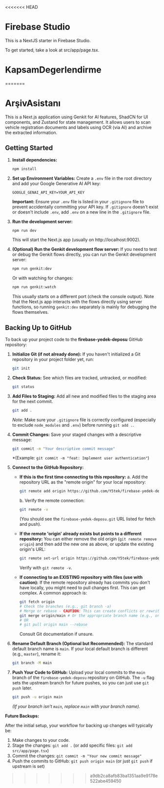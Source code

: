 <<<<<<< HEAD
# Firebase Studio

This is a NextJS starter in Firebase Studio.

To get started, take a look at src/app/page.tsx.
# KapsamDegerlendirme
=======
# ArşivAsistanı

This is a Next.js application using Genkit for AI features, ShadCN for UI components, and Zustand for state management. It allows users to scan vehicle registration documents and labels using OCR (via AI) and archive the extracted information.

## Getting Started

1.  **Install dependencies:**
    ```bash
    npm install
    ```

2.  **Set up Environment Variables:**
    Create a `.env` file in the root directory and add your Google Generative AI API key:
    ```env
    GOOGLE_GENAI_API_KEY=YOUR_API_KEY
    ```
    **Important:** Ensure your `.env` file is listed in your `.gitignore` file to prevent accidentally committing your API key. If `.gitignore` doesn't exist or doesn't include `.env`, add `.env` on a new line in the `.gitignore` file.

3.  **Run the development server:**
    ```bash
    npm run dev
    ```
    This will start the Next.js app (usually on http://localhost:9002).

4.  **(Optional) Run the Genkit development flow server:**
    If you need to test or debug the Genkit flows directly, you can run the Genkit development server:
    ```bash
    npm run genkit:dev
    ```
    Or with watching for changes:
    ```bash
    npm run genkit:watch
    ```
    This usually starts on a different port (check the console output). Note that the Next.js app interacts with the flows directly using server functions, so running `genkit:dev` separately is mainly for debugging the flows themselves.

## Backing Up to GitHub

To back up your project code to the **firebase-yedek-deposu** GitHub repository:

1.  **Initialize Git (if not already done):**
    If you haven't initialized a Git repository in your project folder yet, run:
    ```bash
    git init
    ```

2.  **Check Status:**
    See which files are tracked, untracked, or modified:
    ```bash
    git status
    ```

3.  **Add Files to Staging:**
    Add all new and modified files to the staging area for the next commit.
    ```bash
    git add .
    ```
    *Note:* Make sure your `.gitignore` file is correctly configured (especially to exclude `node_modules` and `.env`) before running `git add .`.

4.  **Commit Changes:**
    Save your staged changes with a descriptive message:
    ```bash
    git commit -m "Your descriptive commit message"
    ```
    *(Example: `git commit -m "feat: Implement user authentication"`)

5.  **Connect to the GitHub Repository:**

    *   **If this is the first time connecting to this repository:**
        a. Add the repository URL as the "remote origin" for your local repository:
           ```bash
           git remote add origin https://github.com/Y5tek/firebase-yedek-deposu.git
           ```
        b. Verify the remote connection:
           ```bash
           git remote -v
           ```
        (You should see the `firebase-yedek-deposu.git` URL listed for fetch and push).

    *   **If the remote 'origin' already exists but points to a different repository:**
        You can either remove the old origin (`git remote remove origin`) and then add the new one as above, or update the existing origin's URL:
        ```bash
        git remote set-url origin https://github.com/Y5tek/firebase-yedek-deposu.git
        ```
        Verify with `git remote -v`.

    *   **If connecting to an EXISTING repository with files (use with caution):**
        If the remote repository already has commits you don't have locally, you might need to pull changes first. This can get complex. A common approach is:
        ```bash
        git fetch origin
        # Check the branches (e.g., git branch -a)
        # Merge or rebase - CAUTION: This can create conflicts or rewrite history.
        git merge origin/main # Or the appropriate branch name (e.g., origin/master)
        # OR
        # git pull origin main --rebase
        ```
        Consult Git documentation if unsure.

6.  **Rename Default Branch (Optional but Recommended):**
    The standard default branch name is `main`. If your local default branch is different (e.g., `master`), rename it:
    ```bash
    git branch -M main
    ```

7.  **Push Your Code to GitHub:**
    Upload your local commits to the `main` branch of the `firebase-yedek-deposu` repository on GitHub. The `-u` flag sets the upstream branch for future pushes, so you can just use `git push` later.
    ```bash
    git push -u origin main
    ```
    *(If your branch isn't `main`, replace `main` with your branch name).*

**Future Backups:**

After the initial setup, your workflow for backing up changes will typically be:

1.  Make changes to your code.
2.  Stage the changes: `git add .` (or add specific files: `git add src/app/page.tsx`)
3.  Commit the changes: `git commit -m "Your new commit message"`
4.  Push the commits to GitHub: `git push origin main` (or just `git push` if upstream is set)
>>>>>>> a9db2ca8afb83ba1351aa9e9178e522abe459450
